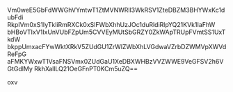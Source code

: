 Vm0weE5GbFdWWGhVYmtwT1ZtMVNWRll3WkRSV1ZteDBZM3BHYWxKc1dubFdi
RkpIVm0xS1IyTkliRmRXCk0xSlFWbXhhUzJOc1duRldiRlpYQ21KVk1IaFhW
bHBoVTIxV1IxUnVUbFZpUm5CVVEyMUtSbGRZY0ZkWApTRUpFVmtSS1UxTkdW
bkppUmxacFYwWktXRkV5ZUdGU1ZrWlZWbXhLVGdwaVZrbDZWMVpXWVdReFpG
aFMKYWxwT1VsaFNSVmx0ZUdGaU1XeDBXWHBzVVZWWE9VeGFSV2h6VGtGdlMy
RkhXallLQ21OeGFnPT0KCm5uZQ==

oxv